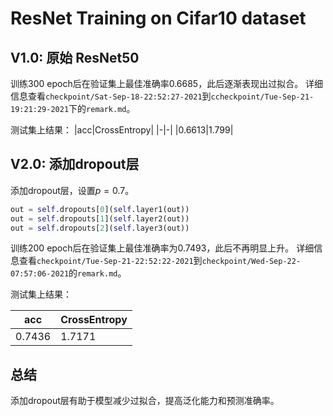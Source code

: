 # ResNet Training on Cifar10 dataset 

## V1.0: 原始 ResNet50

训练300 epoch后在验证集上最佳准确率0.6685，此后逐渐表现出过拟合。
详细信息查看`checkpoint/Sat-Sep-18-22:52:27-2021`到`ccheckpoint/Tue-Sep-21-19:21:29-2021`下的`remark.md`。

测试集上结果：
|acc|CrossEntropy|
|-|-|
|0.6613|1.799|

## V2.0: 添加dropout层

添加dropout层，设置$p=0.7$。

```python
out = self.dropouts[0](self.layer1(out))
out = self.dropouts[1](self.layer2(out))
out = self.dropouts[2](self.layer3(out))
```

训练200 epoch后在验证集上最佳准确率为0.7493，此后不再明显上升。
详细信息查看`checkpoint/Tue-Sep-21-22:52:22-2021`到`checkpoint/Wed-Sep-22-07:57:06-2021`的`remark.md`。

测试集上结果：

|acc|CrossEntropy|
|-|-|
|0.7436|1.7171|

## 总结

添加dropout层有助于模型减少过拟合，提高泛化能力和预测准确率。